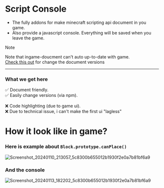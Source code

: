  # Script Console
+ The fully addons for make minecraft scripting api document in you game.<br>
+ Also provide a javascript console. Everything will be saved when you leave the game.

> [!NOTE]
> Note that ingame-doucment can't auto up-to-date with game.<br>
> [Check this out]() for change the document versions
 -----------
### What we get here
 ✅ Document friendly.<br>
 ✅ Easily change versions (via npm).<br><br>
 ❌ Code highlighting (due to game ui).<br>
 ❌ Due to technical issue, i can't make the first ui "lagless"

# How it look like in game?
### Here is example about `Block.prototype.canPlace()`
![Screenshot_20240110_213057_5c8300b655012b1930f2e0a7b81bf6a9](https://github.com/Hao-1337/script-console/assets/108588018/541739c4-7f19-46d5-b717-9f38d219ecba)
### And the console
![Screenshot_20240113_182202_5c8300b655012b1930f2e0a7b81bf6a9](https://github.com/Hao-1337/script-console/assets/108588018/0f2bec4c-2661-47f2-8023-08544875e630)
